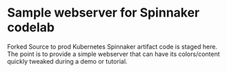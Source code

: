 # Sample webserver for Spinnaker codelab
Forked
Source to prod Kubernetes Spinnaker artifact code is staged here. The point is
to provide a simple webserver that can have its colors/content quickly tweaked
during a demo or tutorial.
